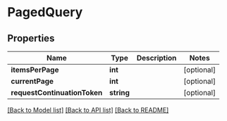 # PagedQuery

## Properties
Name | Type | Description | Notes
------------ | ------------- | ------------- | -------------
**itemsPerPage** | **int** |  | [optional] 
**currentPage** | **int** |  | [optional] 
**requestContinuationToken** | **string** |  | [optional] 

[[Back to Model list]](../README.md#documentation-for-models) [[Back to API list]](../README.md#documentation-for-api-endpoints) [[Back to README]](../README.md)


